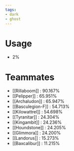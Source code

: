 ```yaml
---
tags:
- dark
- ghost
---
```

# Usage
- 2%
# Teammates
- [[Rillaboom]] : 90.167%
- [[Pelipper]] : 65.951%
- [[Archaludon]] : 65.947%
- [[Basculegion-F]] : 54.713%
- [[Kilowattrel]] : 54.698%
- [[Tyranitar]] : 24.304%
- [[Kingambit]] : 24.236%
- [[Houndstone]] : 24.205%
- [[Glimmora]] : 24.200%
- [[Landorus]] : 15.273%
- [[Baxcalibur]] : 11.215%